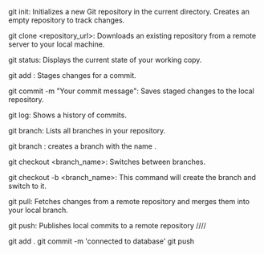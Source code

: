 git init: Initializes a new Git repository in the current directory. Creates an empty repository to track changes.

git clone <repository_url>: Downloads an existing repository from a remote server to your local machine.

git status: Displays the current state of your working copy.

git add <file>: Stages changes for a commit.

git commit -m "Your commit message": Saves staged changes to the local repository.

git log: Shows a history of commits.

git branch: Lists all branches in your repository.

git branch <branch>: creates a branch with the name <branch>.

git checkout <branch_name>: Switches between branches.

git checkout -b <branch_name>: This command will create the branch and switch to it.

git pull: Fetches changes from a remote repository and merges them into your local branch.

git push: Publishes local commits to a remote repository
////

git add .
git commit -m 'connected to database'
git push